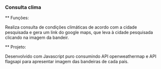 ### Consulta clima ### 

 ** Funções: 

Realiza consulta de condições climáticas de acordo com a cidade pesquisada e gera um link do google maps, que leva à cidade pesquisada clicando na imagem da bandeir.

** Projeto:  

Desenvolvido com Javascript puro consumindo API openweathermap e API flagsapi para apresentar imagem das bandeiras de cada país.  

